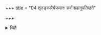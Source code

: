 +++
title = "04 शृतङ्कारैर्यजमानः सर्वान्ग्रहानुपतिष्ठते"

+++

<details><summary>थिते</summary>

शृतङ्कारैर्यजमानः सर्वान्ग्रहानुपतिष्ठते ४
</details>
